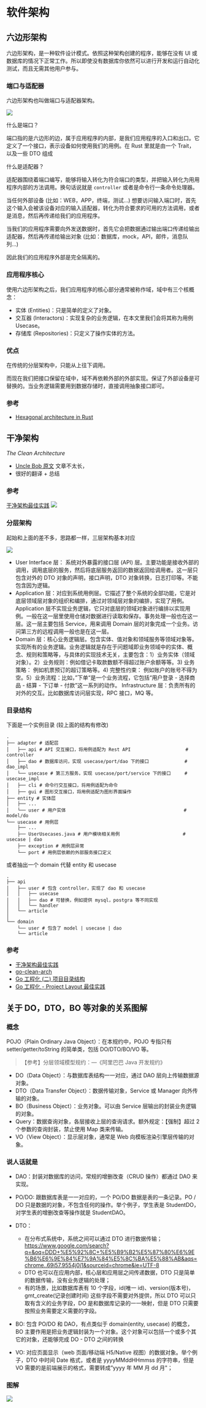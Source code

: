 # 软件架构

## 六边形架构

六边形架构，是一种软件设计模式。依照这种架构创建的程序，能够在没有 UI
或数据库的情况下正常工作。所以即使没有数据库你依然可以进行开发和运行自动化测试，而且无需其他用户参与。

### 端口与适配器

六边形架构也叫做端口与适配器架构。

![](https://alistair.cockburn.us/wp-content/uploads/2018/02/Hexagonal-architecture-complex-example.gif)

什么是端口？

端口指的是六边形的边，属于应用程序的内部，是我们应用程序的入口和出口。它定义了一个接口，表示设备如何使用我们的用例。在 Rust 里就是由一个
Trait，以及一些 DTO 组成

什么是适配器？

适配器围绕着端口编写，能够将输入转化为符合端口的类型，并把输入转化为用用程序内部的方法调用。换句话说就是 `controller` 或者是命令行一条命令处理器。

当任何外部设备 (比如：WEB，APP，终端，测试...)
想要访问输入端口时，首先这个输入会被该设备对应的输入适配器，转化为符合要求的可用的方法调用，或者是消息，然后再传递给我们的应用程序。

当我们的应用程序需要向外发送数据时，首先它会把数据通过输出端口传递给输出适配器，然后再传递给输出对象 (比如：数据库，mock，API，邮件，消息队列...)

因此我们的应用程序外部是完全隔离的。

### 应用程序核心

使用六边形架构之后，我们应用程序的核心部分通常被称作域，域中有三个核概念：

- 实体 (Entities)：只是简单的定义了对象。
- 交互器 (Interactors)：实现复杂的业务逻辑，在本文里我们会将其称为用例 Usecase。
- 存储库 (Repositories)：只定义了操作实体的方法。

### 优点

在传统的分层架构中，只能从上往下调用。

而现在我们把接口保留在域中，域不再依赖外部的外部实现。保证了外部设备是可替换的。当业务逻辑需要用到数据存储时，直接调用抽象接口即可。

### 参考

- [Hexagonal architecture in Rust](https://alexis-lozano.com/hexagonal-architecture-in-rust-1/)

## 干净架构

_The Clean Architecture_

- [Uncle Bob 原文](https://blog.cleancoder.com/uncle-bob/2012/08/13/the-clean-architecture.html)
  文章不太长，
- 很好的翻译 + 总结

### 参考

[干净架构最佳实践](https://blog.jaggerwang.net/clean-architecture-in-practice/)
![](https://trdthg-img-for-md-1306147581.cos.ap-beijing.myqcloud.com/img/202202061150405.png)

### 分层架构

起始和上面的差不多，思路都一样，三层架构基本对应

![](https://trdthg-img-for-md-1306147581.cos.ap-beijing.myqcloud.com/img/202202061222034.png)

- User Interface 层：
  系统对外暴露的接口层 (API) 层。主要功能是接收外部的调用，调用底层的服务，然后将底层服务返回的数据返回给调用者。这一层只包含对外的 DTO 对象的声明，接口声明，DTO 对象转换，日志打印等。不能包含因为逻辑。
- Application 层：对应到系统用例层。它描述了整个系统的全部功能，它是对底层领域层对象的组织和编排，通过对领域层对象的编排，实现了用例。Application 层不实现业务逻辑，它只对底层的领域对象进行编排以实现用例。一般在这一层里使用仓储对数据进行读取和保存。事务处理一般也在这一层。这一层主要包括 Service，用来调用 Domain 层的对象完成一个业务。访问第三方的远程调用一般也是在这一层。
- Domain 层：核心业务逻辑层。包含实体、值对象和领域服务等领域对象等。实现所有的业务逻辑。业务逻辑就是存在于问题域即业务领域中的实体、概念、规则和策略等，与具体的实现技术无关，主要包含：1）业务实体（领域对象）。2）业务规则：例如借记卡取款数额不得超过账户余额等等。3) 业务策略：
  例如机票预订的超订策略等。4) 完整性约束：
  例如账户的账号不得为空。5）业务流程：比如，”下单“是一个业务流程，它包括“用户登录 - 选择商品 - 结算 - 下订单 - 付款”这一系列的动作。
  Infrastructure 层：负责所有的对外的交互。比如数据库访问层实现，RPC 接口，MQ 等。

### 目录结构

下面是一个实例目录 (较上面的结构有修改)

```
.
├── adapter # 适配层
│   ├── api # API 交互接口，将用例适配为 Rest API                    # controller
│   ├── dao # 数据库访问，实现 usecase/port/dao 下的接口             # dao_impl
│   └── usecase # 第三方服务，实现 usecase/port/service 下的接口     # usecase_impl
│   ├── cli # 命令行交互接口，将用例适配为命令
│   ├── gui # 图形交互接口，将用例适配为图形界面操作
├── entity # 实体层
│   ├── ...
│   └── user # 用户实体                                           # model/do
└── usecase # 用例层
    ├── ...
    ├── UserUsecases.java # 用户模块相关用例                       # usecase | dao
    ├── exception # 用例层异常
    └── port # 用例层依赖的外部服务接口定义
```

或者抽出一个 domain 代替 entity 和 usecase

```
.
├── api
│   ├── user # 包含 controller，实现了 dao 和 usecase
│   │   ├── usecase
│   │   ├── dao # 可替换，例如提供 mysql，postgra 等不同实现
│   │   └── handler
│   └── article
│
└── domain
    └── user # 包含了 model | usecase | dao
    └── article
```

### 参考

- [干净架构最佳实践](https://blog.jaggerwang.net/clean-architecture-in-practice/)
- [go-clean-arch](https://github.com/bxcodec/go-clean-arch)
- [Go 工程化 (二) 项目目录结构](https://lailin.xyz/post/go-training-week4-project-layout.html)
- [Go 工程化 - Project Layout 最佳实践](https://go-kratos.dev/blog/go-project-layout/)

## 关于 DO，DTO，BO 等对象的关系图解

### 概念

POJO（Plain Ordinary Java Object）：在本规约中，POJO 专指只有 setter/getter/toString 的简单类，包括
DO/DTO/BO/VO 等。

>【参考】分层领域模型规约：—《阿里巴巴 Java 开发规约》

- DO（Data Object）：与数据库表结构一一对应，通过 DAO 层向上传输数据源对象。
- DTO（Data Transfer Object）：数据传输对象，Service 或 Manager 向外传输的对象。
- BO（Business Object）：业务对象。可以由 Service 层输出的封装业务逻辑的对象。
- Query：数据查询对象，各层接收上层的查询请求。额外规定：【强制】超过 2 个参数的查询封装，禁止使用 Map 类来传输。
- VO（View Object）：显示层对象，通常是 Web 向模板渲染引擎层传输的对象。

### 说人话就是

- DAO：封装对数据库的访问，常规的增删改查（CRUD 操作）都通过 DAO 来实现。

- PO/DO: 跟数据库表是一一对应的，一个 PO/DO 数据是表的一条记录。PO / DO 只是数据的对象，不包含任何的操作。举个例子，学生表是
  StudentDO，对学生表的增删改查等操作就是 StudentDAO。

- DTO：
  - 在分布式系统中，系统之间可以通过 DTO
    进行数据传输；https://www.google.com/search?q=&oq=DDD+%E5%92%8C+%E5%B9%B2%E5%87%80%E6%9E%B6%E6%9E%84%E7%9A%84%E5%8C%BA%E5%88%AB&aqs=chrome..69i57.9554j0j1&sourceid=chrome&ie=UTF-8
  - DTO 也可以在应用内部，核心层和应用层之间传递数据，DTO 只是简单的数据传输，没有业务逻辑的处理；
  - 有的场景，比如数据库表有 10 个字段，id(唯一 id)、version(版本号)，gmt_create(记录创建时间) 这些字段不需要对外提供，所以
    DTO 可以只取有含义的业务字段，DO 是和数据库记录的一一映射，但是 DTO 只需要按照业务需要定义需要的字段。

- BO: 包含 PO/DO 和 DAO，有点类似于 domain(entity, usecase) 的概念，BO
  主要作用是把业务逻辑封装为一个对象。这个对象可以包括一个或多个其它的对象，还能够完成 DO - DTO 之间的转换

- VO: 对应页面显示（web 页面/移动端 H5/Native 视图）的数据对象。举个例子，DTO 中时间 Date 格式，或者是
  yyyyMMddHHmmss 的字符串，但是 VO 需要的是前端展示的格式，需要转成”yyyy 年 MM 月 dd 月"；

### 图解

![](https://trdthg-img-for-md-1306147581.cos.ap-beijing.myqcloud.com/img/202202061126981.png)
